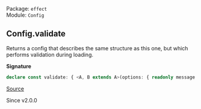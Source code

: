 Package: `effect`<br />
Module: `Config`<br />

## Config.validate

Returns a config that describes the same structure as this one, but which
performs validation during loading.

**Signature**

```ts
declare const validate: { <A, B extends A>(options: { readonly message: string; readonly validation: Refinement<A, B>; }): (self: Config<A>) => Config<B>; <A>(options: { readonly message: string; readonly validation: Predicate<A>; }): (self: Config<A>) => Config<A>; <A, B extends A>(self: Config<A>, options: { readonly message: string; readonly validation: Refinement<A, B>; }): Config<B>; <A>(self: Config<A>, options: { readonly message: string; readonly validation: Predicate<A>; }): Config<A>; }
```

[Source](https://github.com/Effect-TS/effect/tree/main/packages/effect/src/Config.ts#L444)

Since v2.0.0